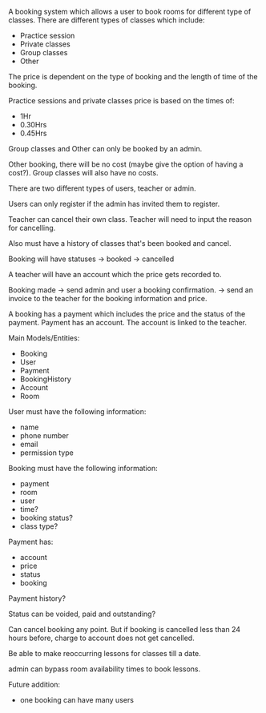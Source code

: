A booking system which allows a user to book rooms for different type of classes.
There are different types of classes which include:
- Practice session
- Private classes
- Group classes
- Other 

The price is dependent on the type of booking and the length of time of the booking.

Practice sessions and private classes price is based on the times of:
- 1Hr
- 0.30Hrs 
- 0.45Hrs

Group classes and Other can only be booked by an admin.

Other booking, there will be no cost (maybe give the option of having a cost?). Group classes will also have no costs.

There are two different types of users, teacher or admin.

Users can only register if the admin has invited them to register.

Teacher can cancel their own class. Teacher will need to input the reason for cancelling.

Also must have a history of classes that's been booked and cancel.

Booking will have statuses
-> booked 
-> cancelled

A teacher will have an account which the price gets recorded to.

Booking made
-> send admin and user a booking confirmation.
-> send an invoice to the teacher for the booking information and price.

A booking has a payment which includes the price and the status of the payment. Payment has an account. The account is linked to the teacher.

Main Models/Entities:
- Booking
- User
- Payment
- BookingHistory
- Account
- Room

User must have the following information:
- name
- phone number
- email
- permission type

Booking must have the following information:
- payment
- room
- user
- time?
- booking status?
- class type?

Payment has:
- account
- price
- status
- booking

Payment history?

Status can be voided, paid and outstanding?

Can cancel booking any point. But if booking is cancelled less than 24 hours before, charge to account does not get cancelled.

Be able to make reoccurring lessons for classes till a date.

admin can bypass room availability times to book lessons.


Future addition:
- one booking can have many users